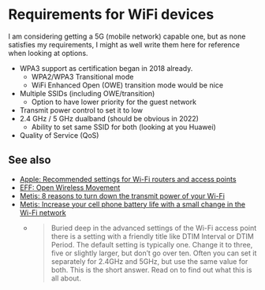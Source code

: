 # Requirements for WiFi devices

I am considering getting a 5G (mobile network) capable one, but as none
satisfies my requirements, I might as well write them here for reference
when looking at options.

* WPA3 support as certification began in 2018 already.
  * WPA2/WPA3 Transitional mode
  * WiFi Enhanced Open (OWE) transition mode would be nice
* Multiple SSIDs (including OWE/transition)
  * Option to have lower priority for the guest network
* Transmit power control to set it to low
* 2.4 GHz / 5 GHz dualband (should be obvious in 2022)
  * Ability to set same SSID for both (looking at you Huawei)
* Quality of Service (QoS)

## See also

* [Apple: Recommended settings for Wi-Fi routers and access points](https://support.apple.com/HT202068)
* [EFF: Open Wireless Movement](https://openwireless.org/)
* [Metis: 8 reasons to turn down the transmit power of your Wi-Fi](https://metis.fi/en/2017/10/txpower/)
* [Metis: Increase your cell phone battery life with a small change in the Wi-Fi network](https://metis.fi/en/2018/05/dtim-en/)
  * > Buried deep in the advanced settings of the Wi-Fi access point there is a setting with a friendly title like DTIM Interval or DTIM Period. The default setting is typically one. Change it to three, five or slightly larger, but don’t go over ten. Often you can set it separately for 2.4GHz and 5GHz, but use the same value for both. This is the short answer. Read on to find out what this is all about.
